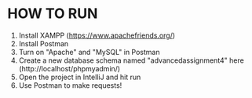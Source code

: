 # HOW TO RUN
1. Install XAMPP (https://www.apachefriends.org/)
2. Install Postman
3. Turn on "Apache" and "MySQL" in Postman
4. Create a new database schema named "advancedassignment4" here (http://localhost/phpmyadmin/)
5. Open the project in IntelliJ and hit run
6. Use Postman to make requests!